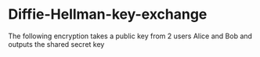 # Diffie-Hellman-key-exchange

The following encryption takes a public key from 2 users Alice and Bob and outputs the shared secret key
